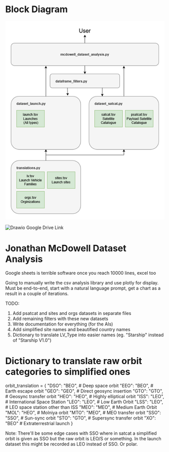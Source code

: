 # Block Diagram

![Code Block Diagram](https://github.com/CKalitin/mcdowell-dataset-analysis/blob/main/docs/block-diagram.png)

![Drawio Google Drive Link](https://drive.google.com/file/d/1IRLoI8Vcy9faPdhrrpZJAQ3iU27p1e-x/view?usp=sharing)

# Jonathan McDowell Dataset Analysis
Google sheets is terrible software once you reach 10000 lines, excel too

Going to manually write the csv analysis library and use plotly for display. Must be end-to-end, start with a natural language prompt, get a chart as a result in a couple of iterations. 

TODO:
1. Add psatcat and sites and orgs datasets in separate files
2. Add remaining filters with these new datasets
3. Write documentation for everything (for the AIs)
4. Add simplified site names and beautified country names
5. Dictionary to translate LV_Type into easier names (eg. "Starship" instead of "Starship V1.0")

# Dictionary to translate raw orbit categories to simplified ones
orbit_translation = {
    "DSO": "BEO",    # Deep space orbit
    "EEO": "BEO",    # Earth escape orbit
    "GEO": "GEO",    # Direct geosync insertion
    "GTO": "GTO",    # Geosync transfer orbit
    "HEO": "HEO",    # Highly elliptical orbit
    "ISS": "LEO",    # International Space Station
    "LEO": "LEO",    # Low Earth Orbit
    "LSS": "LEO",    # LEO space station other than ISS
    "MEO": "MEO",    # Medium Earth Orbit
    "MOL": "HEO",    # Molniya orbit
    "MTO": "MEO",    # MEO transfer orbit
    "SSO": "SSO",    # Sun-sync orbit
    "STO": "GTO",    # Supersync transfer orbit
    "XO": "BEO"      # Extraterrestrial launch
}

Note: There'll be some edge cases with SSO where in satcat a simplified orbit is given as SSO but the raw orbit is LEO/S or something. In the launch dataset this might be recorded as LEO instead of SSO. Or polar.